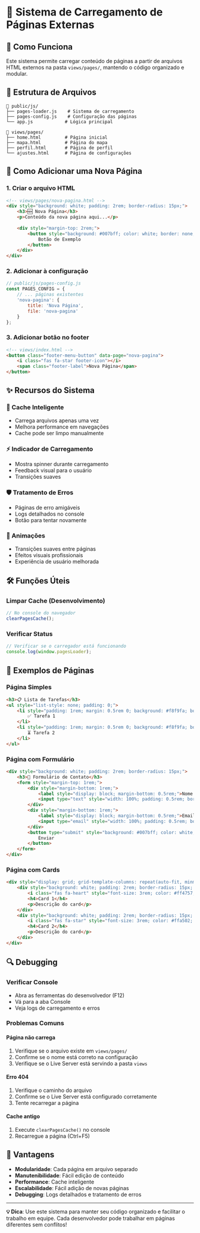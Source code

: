 # 📄 Sistema de Carregamento de Páginas Externas

## 🎯 **Como Funciona**

Este sistema permite carregar conteúdo de páginas a partir de arquivos HTML externos na pasta `views/pages/`, mantendo o código organizado e modular.

## 📂 **Estrutura de Arquivos**

```
📁 public/js/
├── pages-loader.js    # Sistema de carregamento
├── pages-config.js    # Configuração das páginas
└── app.js            # Lógica principal

📁 views/pages/
├── home.html         # Página inicial
├── mapa.html         # Página do mapa
├── perfil.html       # Página de perfil
└── ajustes.html      # Página de configurações
```

## 🔧 **Como Adicionar uma Nova Página**

### **1. Criar o arquivo HTML**
```html
<!-- views/pages/nova-pagina.html -->
<div style="background: white; padding: 2rem; border-radius: 15px;">
    <h3>🆕 Nova Página</h3>
    <p>Conteúdo da nova página aqui...</p>
    
    <div style="margin-top: 2rem;">
        <button style="background: #007bff; color: white; border: none; padding: 1rem 2rem; border-radius: 10px;">
            Botão de Exemplo
        </button>
    </div>
</div>
```

### **2. Adicionar à configuração**
```javascript
// public/js/pages-config.js
const PAGES_CONFIG = {
    // ... páginas existentes
    'nova-pagina': {
        title: 'Nova Página',
        file: 'nova-pagina'
    }
};
```

### **3. Adicionar botão no footer**
```html
<!-- views/index.html -->
<button class="footer-menu-button" data-page="nova-pagina">
    <i class="fas fa-star footer-icon"></i>
    <span class="footer-label">Nova Página</span>
</button>
```

## ✨ **Recursos do Sistema**

### **🔄 Cache Inteligente**
- Carrega arquivos apenas uma vez
- Melhora performance em navegações
- Cache pode ser limpo manualmente

### **⚡ Indicador de Carregamento**
- Mostra spinner durante carregamento
- Feedback visual para o usuário
- Transições suaves

### **🛡️ Tratamento de Erros**
- Páginas de erro amigáveis
- Logs detalhados no console
- Botão para tentar novamente

### **🎨 Animações**
- Transições suaves entre páginas
- Efeitos visuais profissionais
- Experiência de usuário melhorada

## 🛠️ **Funções Úteis**

### **Limpar Cache (Desenvolvimento)**
```javascript
// No console do navegador
clearPagesCache();
```

### **Verificar Status**
```javascript
// Verificar se o carregador está funcionando
console.log(window.pagesLoader);
```

## 📝 **Exemplos de Páginas**

### **Página Simples**
```html
<h3>📋 Lista de Tarefas</h3>
<ul style="list-style: none; padding: 0;">
    <li style="padding: 1rem; margin: 0.5rem 0; background: #f8f9fa; border-radius: 10px;">
        ✅ Tarefa 1
    </li>
    <li style="padding: 1rem; margin: 0.5rem 0; background: #f8f9fa; border-radius: 10px;">
        ⏳ Tarefa 2
    </li>
</ul>
```

### **Página com Formulário**
```html
<div style="background: white; padding: 2rem; border-radius: 15px;">
    <h3>📝 Formulário de Contato</h3>
    <form style="margin-top: 1rem;">
        <div style="margin-bottom: 1rem;">
            <label style="display: block; margin-bottom: 0.5rem;">Nome:</label>
            <input type="text" style="width: 100%; padding: 0.5rem; border: 1px solid #ddd; border-radius: 5px;">
        </div>
        <div style="margin-bottom: 1rem;">
            <label style="display: block; margin-bottom: 0.5rem;">Email:</label>
            <input type="email" style="width: 100%; padding: 0.5rem; border: 1px solid #ddd; border-radius: 5px;">
        </div>
        <button type="submit" style="background: #007bff; color: white; border: none; padding: 0.5rem 1rem; border-radius: 5px;">
            Enviar
        </button>
    </form>
</div>
```

### **Página com Cards**
```html
<div style="display: grid; grid-template-columns: repeat(auto-fit, minmax(250px, 1fr)); gap: 1.5rem;">
    <div style="background: white; padding: 2rem; border-radius: 15px; box-shadow: 0 4px 15px rgba(0,0,0,0.1); text-align: center;">
        <i class="fas fa-heart" style="font-size: 3rem; color: #ff4757; margin-bottom: 1rem;"></i>
        <h4>Card 1</h4>
        <p>Descrição do card</p>
    </div>
    <div style="background: white; padding: 2rem; border-radius: 15px; box-shadow: 0 4px 15px rgba(0,0,0,0.1); text-align: center;">
        <i class="fas fa-star" style="font-size: 3rem; color: #ffa502; margin-bottom: 1rem;"></i>
        <h4>Card 2</h4>
        <p>Descrição do card</p>
    </div>
</div>
```

## 🔍 **Debugging**

### **Verificar Console**
- Abra as ferramentas do desenvolvedor (F12)
- Vá para a aba Console
- Veja logs de carregamento e erros

### **Problemas Comuns**

#### **Página não carrega**
1. Verifique se o arquivo existe em `views/pages/`
2. Confirme se o nome está correto na configuração
3. Verifique se o Live Server está servindo a pasta `views`

#### **Erro 404**
1. Verifique o caminho do arquivo
2. Confirme se o Live Server está configurado corretamente
3. Tente recarregar a página

#### **Cache antigo**
1. Execute `clearPagesCache()` no console
2. Recarregue a página (Ctrl+F5)

## 🚀 **Vantagens**

- **Modularidade**: Cada página em arquivo separado
- **Manutenibilidade**: Fácil edição de conteúdo
- **Performance**: Cache inteligente
- **Escalabilidade**: Fácil adição de novas páginas
- **Debugging**: Logs detalhados e tratamento de erros

---

**💡 Dica**: Use este sistema para manter seu código organizado e facilitar o trabalho em equipe. Cada desenvolvedor pode trabalhar em páginas diferentes sem conflitos! 